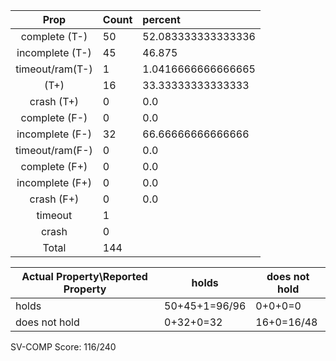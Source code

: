 
| Prop | Count | percent |
|:----:|:------|:--|
|complete   (T-)|50| 52.083333333333336 |
|incomplete (T-)|45|46.875 |
|timeout/ram(T-)|1|1.0416666666666665 |
|           (T+)|16|33.33333333333333 |
|crash      (T+)|0|0.0 |
|complete   (F-)|0|0.0 |
|incomplete (F-)|32|66.66666666666666 |
|timeout/ram(F-)|0|0.0 |
|complete   (F+)|0|0.0 |
|incomplete (F+)|0|0.0 |
|crash      (F+)|0|0.0 |
|timeout        |1| |
|crash          |0| |
|Total          |144| |

| Actual Property\Reported Property | holds | does not hold |
|------------------------------------|-------|---------------|
| holds | 50+45+1=96/96 | 0+0+0=0 |
| does not hold | 0+32+0=32 | 16+0=16/48 |

SV-COMP Score: 116/240

